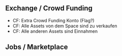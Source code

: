 
Exchange / Crowd Funding
-------------
- CF: Extra Crowd Funding Konto (Flag?)
- CF: Alle Assets von dem Space sind zu verkaufen
- CF: Alle anderen Assets sind Einnahmen

Jobs / Marketplace
-------------------


